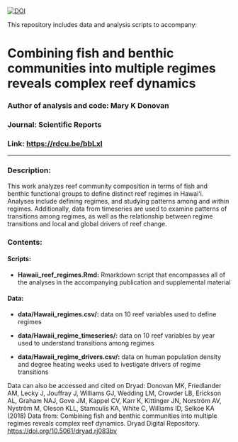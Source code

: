 [![DOI](https://zenodo.org/badge/137959410.svg)](https://zenodo.org/badge/latestdoi/137959410)

This repository includes data and analysis scripts to accompany:

# Combining fish and benthic communities into multiple regimes reveals complex reef dynamics

### Author of analysis and code: Mary K Donovan
### Journal: Scientific Reports
### Link: https://rdcu.be/bbLxl

-----

### Description:
This work analyzes reef community composition in terms of fish and benthic functional groups to define distinct reef regimes in Hawai‘i. Analyses include defining regimes, and studying patterns among and within regimes. Additionally, data from timeseries are used to examine patterns of transitions among regimes, as well as the relationship between regime transitions and local and global drivers of reef change.

### Contents:
#### Scripts:
* **Hawaii_reef_regimes.Rmd:** Rmarkdown script that encompasses all of the analyses in the accompanying publication and supplemental material

#### Data:
* **data/Hawaii_regimes.csv/:** data on 10 reef variables used to define regimes

* **data/Hawaii_regime_timeseries/:** data on 10 reef variables by year used to understand transitions among regimes

* **data/Hawaii_regime_drivers.csv/:** data on human population density and degree heating weeks used to ivestigate drivers of regime transitions

Data can also be accessed and cited on Dryad: 
Donovan MK, Friedlander AM, Lecky J, Jouffray J, Williams GJ, Wedding LM, Crowder LB, Erickson AL, Graham NAJ, Gove JM, Kappel CV, Karr K, Kittinger JN, Norström AV, Nyström M, Oleson KLL, Stamoulis KA, White C, Williams ID, Selkoe KA (2018) Data from: Combining fish and benthic communities into multiple regimes reveals complex reef dynamics. Dryad Digital Repository. https://doi.org/10.5061/dryad.rj083bv
